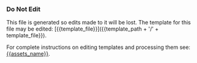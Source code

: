 ### Do Not Edit
This file is generated so edits made to it will be lost.
The template for this file may be edited:
[{{template_file}}]({{template_path + '/' + template_file}}).

For complete instructions on editing templates and processing them see:
[{{assets_name}}]({{assets_readme}}).
